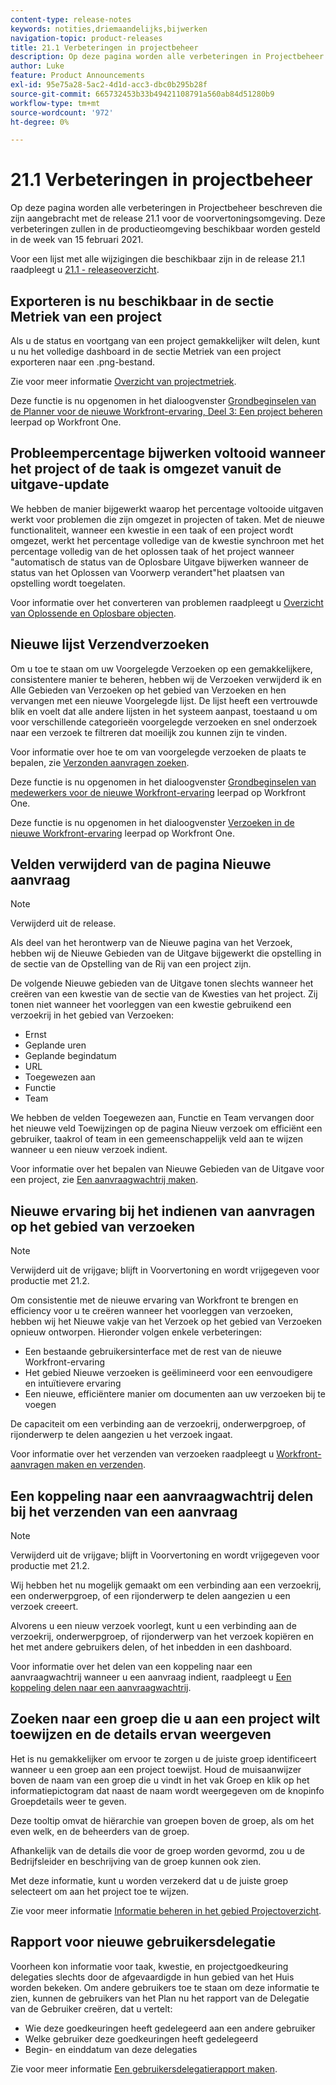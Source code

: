 ```yaml
---
content-type: release-notes
keywords: notities,driemaandelijks,bijwerken
navigation-topic: product-releases
title: 21.1 Verbeteringen in projectbeheer
description: Op deze pagina worden alle verbeteringen in Projectbeheer beschreven die zijn aangebracht met de release 21.1 voor de voorvertoningsomgeving. Deze verbeteringen zullen in de productieomgeving beschikbaar worden gesteld in de week van 15 februari 2021.
author: Luke
feature: Product Announcements
exl-id: 95e75a28-5ac2-4d1d-acc3-dbc0b295b28f
source-git-commit: 665732453b33b49421108791a560ab84d51280b9
workflow-type: tm+mt
source-wordcount: '972'
ht-degree: 0%

---
```


# 21.1 Verbeteringen in projectbeheer

Op deze pagina worden alle verbeteringen in Projectbeheer beschreven die zijn aangebracht met de release 21.1 voor de voorvertoningsomgeving. Deze verbeteringen zullen in de productieomgeving beschikbaar worden gesteld in de week van 15 februari 2021.

Voor een lijst met alle wijzigingen die beschikbaar zijn in de release 21.1 raadpleegt u [21.1 - releaseoverzicht](../../../product-announcements/product-releases/21.1-release-activity/21-1-release-overview.md).

## Exporteren is nu beschikbaar in de sectie Metriek van een project

Als u de status en voortgang van een project gemakkelijker wilt delen, kunt u nu het volledige dashboard in de sectie Metriek van een project exporteren naar een .png-bestand.

Zie voor meer informatie [Overzicht van projectmetriek](../../../manage-work/projects/manage-projects/project-metrics.md).

Deze functie is nu opgenomen in het dialoogvenster [Grondbeginselen van de Planner voor de nieuwe Workfront-ervaring, Deel 3: Een project beheren](https://one.workfront.com/s/learningpath3/planner-fundamentals-for-the-new-workfront-experience-part-3-manage-a-project-MCG6OJL724XRBLHBXEAKGAUZOJ6U) leerpad op Workfront One.

## Probleempercentage bijwerken voltooid wanneer het project of de taak is omgezet vanuit de uitgave-update

We hebben de manier bijgewerkt waarop het percentage voltooide uitgaven werkt voor problemen die zijn omgezet in projecten of taken. Met de nieuwe functionaliteit, wanneer een kwestie in een taak of een project wordt omgezet, werkt het percentage volledige van de kwestie synchroon met het percentage volledig van de het oplossen taak of het project wanneer &quot;automatisch de status van de Oplosbare Uitgave bijwerken wanneer de status van het Oplossen van Voorwerp verandert&quot;het plaatsen van opstelling wordt toegelaten.

Voor informatie over het converteren van problemen raadpleegt u [Overzicht van Oplossende en Oplosbare objecten](../../../manage-work/issues/convert-issues/resolving-and-resolvable-objects.md).

## Nieuwe lijst Verzendverzoeken

Om u toe te staan om uw Voorgelegde Verzoeken op een gemakkelijkere, consistentere manier te beheren, hebben wij de Verzoeken verwijderd ik en Alle Gebieden van Verzoeken op het gebied van Verzoeken en hen vervangen met een nieuwe Voorgelegde lijst. De lijst heeft een vertrouwde blik en voelt dat alle andere lijsten in het systeem aanpast, toestaand u om voor verschillende categorieën voorgelegde verzoeken en snel onderzoek naar een verzoek te filtreren dat moeilijk zou kunnen zijn te vinden.

Voor informatie over hoe te om van voorgelegde verzoeken de plaats te bepalen, zie [Verzonden aanvragen zoeken](../../../manage-work/requests/create-requests/locate-submitted-requests.md).

Deze functie is nu opgenomen in het dialoogvenster [Grondbeginselen van medewerkers voor de nieuwe Workfront-ervaring](https://one.workfront.com/s/learningpath1/collaborator-fundamentals-for-the-new-workfront-experience-MCY5AMOQQTGFDVZB4ODS6TXCYE2A) leerpad op Workfront One.

Deze functie is nu opgenomen in het dialoogvenster [Verzoeken in de nieuwe Workfront-ervaring](https://one.workfront.com/s/learningpath3/core-team-requests-in-the-new-workfront-experience-MCHWSSDWRFC5EKXFBXTQ6MJNKE7E) leerpad op Workfront One.

## Velden verwijderd van de pagina Nieuwe aanvraag

>[!NOTE]
>
>Verwijderd uit de release.

Als deel van het herontwerp van de Nieuwe pagina van het Verzoek, hebben wij de Nieuwe Gebieden van de Uitgave bijgewerkt die opstelling in de sectie van de Opstelling van de Rij van een project zijn.

De volgende Nieuwe gebieden van de Uitgave tonen slechts wanneer het creëren van een kwestie van de sectie van de Kwesties van het project. Zij tonen niet wanneer het voorleggen van een kwestie gebruikend een verzoekrij in het gebied van Verzoeken:

* Ernst
* Geplande uren
* Geplande begindatum
* URL
* Toegewezen aan
* Functie
* Team

We hebben de velden Toegewezen aan, Functie en Team vervangen door het nieuwe veld Toewijzingen op de pagina Nieuw verzoek om efficiënt een gebruiker, taakrol of team in een gemeenschappelijk veld aan te wijzen wanneer u een nieuw verzoek indient.

Voor informatie over het bepalen van Nieuwe Gebieden van de Uitgave voor een project, zie [Een aanvraagwachtrij maken](../../../manage-work/requests/create-and-manage-request-queues/create-request-queue.md).

## Nieuwe ervaring bij het indienen van aanvragen op het gebied van verzoeken

>[!NOTE]
>
>Verwijderd uit de vrijgave; blijft in Voorvertoning en wordt vrijgegeven voor productie met 21.2.

Om consistentie met de nieuwe ervaring van Workfront te brengen en efficiency voor u te creëren wanneer het voorleggen van verzoeken, hebben wij het Nieuwe vakje van het Verzoek op het gebied van Verzoeken opnieuw ontworpen. Hieronder volgen enkele verbeteringen:

* Een bestaande gebruikersinterface met de rest van de nieuwe Workfront-ervaring
* Het gebied Nieuwe verzoeken is geëlimineerd voor een eenvoudigere en intuïtievere ervaring
* Een nieuwe, efficiëntere manier om documenten aan uw verzoeken bij te voegen

De capaciteit om een verbinding aan de verzoekrij, onderwerpgroep, of rijonderwerp te delen aangezien u het verzoek ingaat.

Voor informatie over het verzenden van verzoeken raadpleegt u [Workfront-aanvragen maken en verzenden](/help/quicksilver/manage-work/requests/create-requests/create-submit-requests.md).

## Een koppeling naar een aanvraagwachtrij delen bij het verzenden van een aanvraag

>[!NOTE]
>
>Verwijderd uit de vrijgave; blijft in Voorvertoning en wordt vrijgegeven voor productie met 21.2.

Wij hebben het nu mogelijk gemaakt om een verbinding aan een verzoekrij, een onderwerpgroep, of een rijonderwerp te delen aangezien u een verzoek creeert.

Alvorens u een nieuw verzoek voorlegt, kunt u een verbinding aan de verzoekrij, onderwerpgroep, of rijonderwerp van het verzoek kopiëren en het met andere gebruikers delen, of het inbedden in een dashboard.

Voor informatie over het delen van een koppeling naar een aanvraagwachtrij wanneer u een aanvraag indient, raadpleegt u [Een koppeling delen naar een aanvraagwachtrij](../../../manage-work/requests/create-requests/share-link-to-request-queue.md).

## Zoeken naar een groep die u aan een project wilt toewijzen en de details ervan weergeven

Het is nu gemakkelijker om ervoor te zorgen u de juiste groep identificeert wanneer u een groep aan een project toewijst. Houd de muisaanwijzer boven de naam van een groep die u vindt in het vak Groep en klik op het informatiepictogram dat naast de naam wordt weergegeven om de knopinfo Groepdetails weer te geven.

Deze tooltip omvat de hiërarchie van groepen boven de groep, als om het even welk, en de beheerders van de groep.

Afhankelijk van de details die voor de groep worden gevormd, zou u de Bedrijfsleider en beschrijving van de groep kunnen ook zien.

Met deze informatie, kunt u worden verzekerd dat u de juiste groep selecteert om aan het project toe te wijzen.

Zie voor meer informatie [Informatie beheren in het gebied Projectoverzicht](../../../manage-work/projects/manage-projects/understand-project-overview-area.md).

## Rapport voor nieuwe gebruikersdelegatie

Voorheen kon informatie voor taak, kwestie, en projectgoedkeuring delegaties slechts door de afgevaardigde in hun gebied van het Huis worden bekeken. Om andere gebruikers toe te staan om deze informatie te zien, kunnen de gebruikers van het Plan nu het rapport van de Delegatie van de Gebruiker creëren, dat u vertelt:

* Wie deze goedkeuringen heeft gedelegeerd aan een andere gebruiker
* Welke gebruiker deze goedkeuringen heeft gedelegeerd
* Begin- en einddatum van deze delegaties

Zie voor meer informatie [Een gebruikersdelegatierapport maken](../../../reports-and-dashboards/reports/creating-and-managing-reports/create-user-delegation-report.md).

